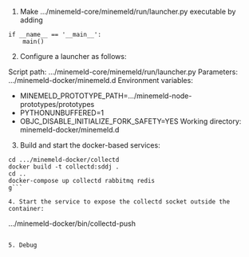 1. Make .../minemeld-core/minemeld/run/launcher.py executable by adding
```
if __name__ == '__main__':
    main()
```

2. Configure a launcher as follows:

Script path: .../minemeld-core/minemeld/run/launcher.py
Parameters: .../minemeld-docker/minemeld.d
Environment variables:
  - MINEMELD_PROTOTYPE_PATH=.../minemeld-node-prototypes/prototypes
  - PYTHONUNBUFFERED=1
  - OBJC_DISABLE_INITIALIZE_FORK_SAFETY=YES
Working directory: minemeld-docker/minemeld.d

3. Build and start the docker-based services:

```
cd .../minemeld-docker/collectd
docker build -t collectd:sddj .
cd ..
docker-compose up collectd rabbitmq redis
g```

4. Start the service to expose the collectd socket outside the container:

```
.../minemeld-docker/bin/collectd-push
```

5. Debug
